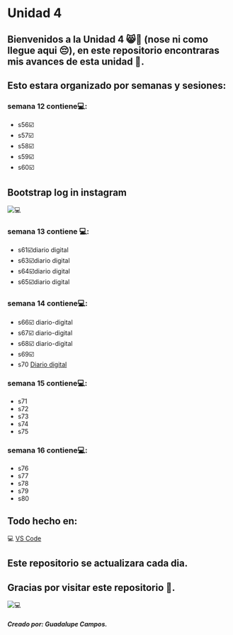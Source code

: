 # Unidad 4 
## Bienvenidos a la Unidad 4 😸👋 (nose ni como llegue aqui 😔), en este repositorio encontraras mis avances de esta unidad 🩵.
## Esto estara organizado por semanas y sesiones:
 ### semana 12 contiene💻:
* s56☑️
* s57☑️
* s58☑️
* s59☑️
* s60☑️
## Bootstrap log in instagram
![ 💻 ](https://images.minitool.com/minitool.com/images/uploads/news/2023/02/instagram-login-sign-up/instagram-login-sign-up-1.png)

### semana 13 contiene 💻:
* s61☑️diario digital
* s63☑️diario digital
* s64☑️diario digital
* s65☑️diario digital
### semana 14 contiene💻:
* s66☑️ diario-digital
* s67☑️ diario-digital
* s68☑️ diario-digital
* s69☑️ 
* s70
[Diario digital](https://github.com/GuadalupeCampos/Proyecto-ejem-u-4)
### semana 15 contiene💻:
* s71
* s72
* s73
* s74
* s75

### semana 16 contiene💻:
* s76
* s77
* s78
* s79
* s80

## Todo hecho en:
 💻 [VS Code](https://code.visualstudio.com/)
## Este repositorio se actualizara cada dia.
## Gracias por visitar este repositorio 🩵.

 ![ 💻 ](https://i.pinimg.com/originals/65/c6/c2/65c6c2444da5f0b26579b931e2c9e4de.jpg)
##### Creado por: Guadalupe Campos.